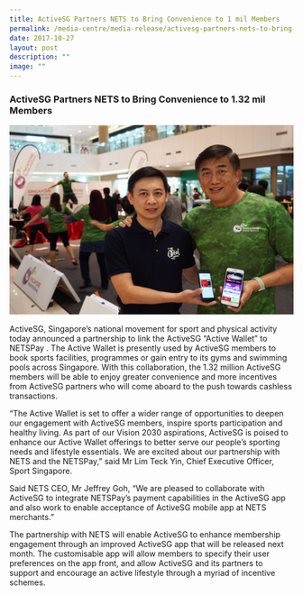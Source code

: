 ```yaml
---
title: ActiveSG Partners NETS to Bring Convenience to 1 mil Members
permalink: /media-centre/media-release/activesg-partners-nets-to-bring-convenience-to-1-mil-members/
date: 2017-10-27
layout: post
description: ""
image: ""
---
```

### **ActiveSG Partners NETS to Bring Convenience to 1.32 mil Members**
![](/images/Media%20Centre/Media%20Release/2017/October/ActiveSG%20Partners%20NETS.jpeg)

ActiveSG, Singapore’s national movement for sport and physical activity today announced a partnership to link the ActiveSG “Active Wallet” to NETSPay . The Active Wallet is presently used by ActiveSG members to book sports facilities, programmes or gain entry to its gyms and swimming pools across Singapore. With this collaboration, the 1.32 million ActiveSG members will be able to enjoy greater convenience and more incentives from ActiveSG partners who will come aboard to the push towards cashless transactions.  
  
“The Active Wallet is set to offer a wider range of opportunities to deepen our engagement with ActiveSG members, inspire sports participation and healthy living. As part of our Vision 2030 aspirations, ActiveSG is poised to enhance our Active Wallet offerings to better serve our people’s sporting needs and lifestyle essentials. We are excited about our partnership with NETS and the NETSPay,” said Mr Lim Teck Yin, Chief Executive Officer, Sport Singapore.  
  
Said NETS CEO, Mr Jeffrey Goh, “We are pleased to collaborate with ActiveSG to integrate NETSPay’s payment capabilities in the ActiveSG app and also work to enable acceptance of ActiveSG mobile app at NETS merchants.”  
  
The partnership with NETS will enable ActiveSG to enhance membership engagement through an improved ActiveSG app that will be released next month. The customisable app will allow members to specify their user preferences on the app front, and allow ActiveSG and its partners to support and encourage an active lifestyle through a myriad of incentive schemes.